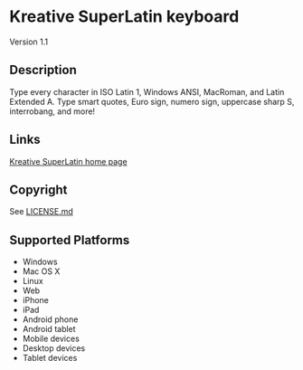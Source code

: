 Kreative SuperLatin keyboard
==============

Version 1.1

Description
-----------
Type every character in ISO Latin 1, Windows ANSI, MacRoman, and Latin Extended A.
Type smart quotes, Euro sign, numero sign, uppercase sharp S, interrobang, and more!

Links
-----
[Kreative SuperLatin home page](https://www.kreativekorp.com/software/keyboards/superlatin/)

Copyright
---------
See [LICENSE.md](LICENSE.md)

Supported Platforms
-------------------
 * Windows
 * Mac OS X
 * Linux
 * Web
 * iPhone
 * iPad
 * Android phone
 * Android tablet
 * Mobile devices
 * Desktop devices
 * Tablet devices
